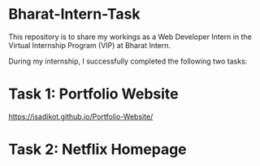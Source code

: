 # Bharat-Intern-Task
This repository is to share my workings as a Web Developer Intern in the Virtual Internship Program (VIP) at Bharat Intern.

During my internship, I successfully completed the following two tasks:
# Task 1: Portfolio Website
https://jsadikot.github.io/Portfolio-Website/

# Task 2: Netflix Homepage

